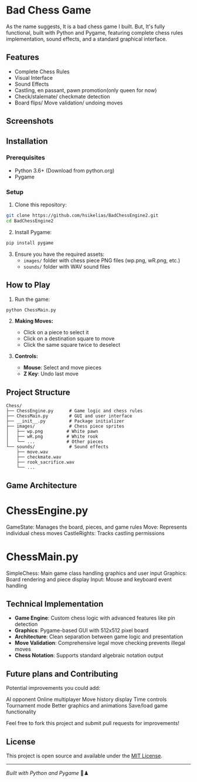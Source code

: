 # Bad Chess Game

As the name suggests, It is a bad chess game I built. But, It's fully functional, built with Python and Pygame, featuring complete chess rules implementation, sound effects, and a standard graphical interface.

## Features
- Complete Chess Rules
- Visual Interface
- Sound Effects
- Castling, en passant, pawn promotion(only queen for now)
- Check/stalemate/ checkmate detection 
- Board flips/ Move validation/ undoing moves

## Screenshots

## Installation

### Prerequisites
- Python 3.6+ (Download from python.org)
- Pygame

### Setup
1. Clone this repository:
```bash
git clone https://github.com/hsikelias/BadChessEngine2.git
cd BadChessEngine2
```

2. Install Pygame:
```bash
pip install pygame
```

3. Ensure you have the required assets:
   - `images/` folder with chess piece PNG files (wp.png, wR.png, etc.)
   - `sounds/` folder with WAV sound files

## How to Play

1. Run the game:
```bash
python ChessMain.py
```

2. **Making Moves:**
   - Click on a piece to select it
   - Click on a destination square to move
   - Click the same square twice to deselect

3. **Controls:**
   - **Mouse**: Select and move pieces
   - **Z Key**: Undo last move

## Project Structure

```
Chess/
├── ChessEngine.py      # Game logic and chess rules
├── ChessMain.py        # GUI and user interface  
├── __init__.py         # Package initializer
├── images/             # Chess piece sprites
│   ├── wp.png         # White pawn
│   ├── wR.png         # White rook
│   └── ...            # Other pieces
└── sounds/             # Sound effects
    ├── move.wav
    ├── checkmate.wav
    ├── rook_sacrifice.wav
    └── ...
```

## Game Architecture

# ChessEngine.py

GameState: Manages the board, pieces, and game rules
Move: Represents individual chess moves
CastleRights: Tracks castling permissions

# ChessMain.py

SimpleChess: Main game class handling graphics and user input
Graphics: Board rendering and piece display
Input: Mouse and keyboard event handling


## Technical Implementation

- **Game Engine**: Custom chess logic with advanced features like pin detection
- **Graphics**: Pygame-based GUI with 512x512 pixel board
- **Architecture**: Clean separation between game logic and presentation
- **Move Validation**: Comprehensive legal move checking prevents illegal moves
- **Chess Notation**: Supports standard algebraic notation output


## Future plans and Contributing

Potential improvements you could add:

AI opponent
Online multiplayer
Move history display
Time controls
Tournament mode
Better graphics and animations
Save/load game functionality


Feel free to fork this project and submit pull requests for improvements!

## License

This project is open source and available under the [MIT License](LICENSE).

---

*Built with Python and Pygame* 🐍♟️
